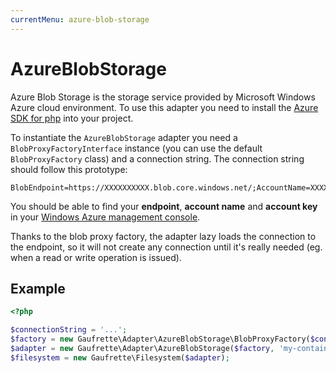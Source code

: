 ```yaml
---
currentMenu: azure-blob-storage
---
```


# AzureBlobStorage

Azure Blob Storage is the storage service provided by Microsoft Windows Azure cloud environment. To use this adapter
you need to install the [Azure SDK for php](http://www.windowsazure.com/en-us/develop/php/common-tasks/download-php-sdk/)
into your project.

To instantiate the `AzureBlobStorage` adapter you need a `BlobProxyFactoryInterface` instance (you can use the default
`BlobProxyFactory` class) and a connection string. The connection string should follow this prototype:

    BlobEndpoint=https://XXXXXXXXXX.blob.core.windows.net/;AccountName=XXXXXXXX;AccountKey=XXXXXXXXXXXXXXXXXXXX

You should be able to find your **endpoint**, **account name** and **account key** in your
[Windows Azure management console](https://manage.windowsazure.com).

Thanks to the blob proxy factory, the adapter lazy loads the connection to the endpoint, so it will not create any
connection until it's really needed (eg. when a read or write operation is issued).

## Example

```php
<?php

$connectionString = '...';
$factory = new Gaufrette\Adapter\AzureBlobStorage\BlobProxyFactory($connectionString);
$adapter = new Gaufrette\Adapter\AzureBlobStorage($factory, 'my-container');
$filesystem = new Gaufrette\Filesystem($adapter);
```
